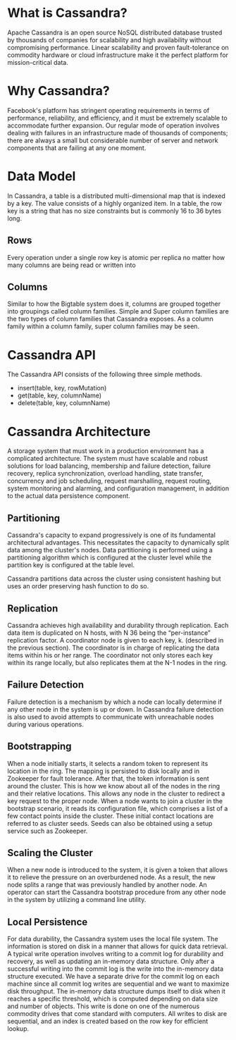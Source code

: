 # What is Cassandra?
Apache Cassandra is an open source NoSQL distributed database trusted by thousands of companies for scalability and high availability without compromising performance. Linear scalability and proven fault-tolerance on commodity hardware or cloud infrastructure make it the perfect platform for mission-critical data.

# Why Cassandra?
Facebook's platform has stringent operating requirements in terms of performance, reliability, and efficiency, and it must be extremely scalable to accommodate further expansion. Our regular mode of operation involves dealing with failures in an infrastructure made of thousands of components; there are always a small but considerable number of server and network components that are failing at any one moment.

# Data Model
In Cassandra, a table is a distributed multi-dimensional map that is indexed by a key. The value consists of a highly organized item. In a table, the row key is a string that has no size constraints but is commonly 16 to 36 bytes long.
## Rows
Every
operation under a single row key is atomic per replica no
matter how many columns are being read or written into

## Columns
Similar to how the Bigtable system does it, columns are grouped together into groupings called column families. Simple and Super column families are the two types of column families that Cassandra exposes. As a column family within a column family, super column families may be seen.

# Cassandra API
The Cassandra API consists of the following three simple
methods.
* insert(table, key, rowMutation)
* get(table, key, columnName)
* delete(table, key, columnName)

# Cassandra Architecture
A storage system that must work in a production environment has a complicated architecture. The system must have scalable and robust solutions for load balancing, membership and failure detection, failure recovery, replica synchronization, overload handling, state transfer, concurrency and job scheduling, request marshalling, request routing, system monitoring and alarming, and configuration management, in addition to the actual data persistence component.
##  Partitioning
Cassandra's capacity to expand progressively is one of its fundamental architectural advantages. This necessitates the capacity to dynamically split data among the cluster's nodes.
Data partitioning is performed using a partitioning algorithm which is configured at the cluster level while the partition key is configured at the table level. 

 Cassandra partitions data across the
cluster using consistent hashing but uses an order preserving hash function to do so.

## Replication
Cassandra achieves high availability and durability through replication. Each data item is duplicated on N hosts, with N 36 being the “per-instance” replication factor. A coordinator node is given to each key, k. (described in the previous section). The coordinator is in charge of replicating the data items within his or her range. The coordinator not only stores each key within its range locally, but also replicates them at the N-1 nodes in the ring.

##  Failure Detection
Failure detection is a mechanism by which a node can locally
determine if any other node in the system is up or down. In
Cassandra failure detection is also used to avoid attempts
to communicate with unreachable nodes during various operations. 

## Bootstrapping
When a node initially starts, it selects a random token to represent its location in the ring. The mapping is persisted to disk locally and in Zookeeper for fault tolerance.
After that, the token information is sent around the cluster.
This is how we know about all of the nodes in the ring and their relative locations. This allows any node in the cluster to redirect a key request to the proper node. When a node wants to join a cluster in the bootstrap scenario, it reads its configuration file, which comprises a list of a few contact points inside the cluster. These initial contact locations are referred to as cluster seeds. Seeds can also be obtained using a setup service such as Zookeeper.

## Scaling the Cluster
When a new node is introduced to the system, it is given a token that allows it to relieve the pressure on an overburdened node.
As a result, the new node splits a range that was previously handled by another node. An operator can start the Cassandra bootstrap procedure from any other node in the system by utilizing a command line utility.


## Local Persistence


For data durability, the Cassandra system uses the local file system. The information is stored on disk in a manner that allows for quick data retrieval. A typical write operation involves writing to a commit log for durability and recovery, as well as updating an in-memory data structure. Only after a successful writing into the commit log is the write into the in-memory data structure executed.
We have a separate drive for the commit log on each machine since all commit log writes are sequential and we want to maximize disk throughput.
The in-memory data structure dumps itself to disk when it reaches a specific threshold, which is computed depending on data size and number of objects.
This write is done on one of the numerous commodity drives that come standard with computers. All writes to disk are sequential, and an index is created based on the row key for efficient lookup.
